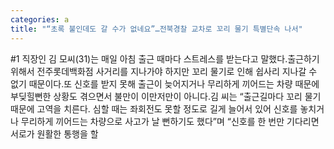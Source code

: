 ```yaml
---
categories: a
title: "“초록 불인데도 갈 수가 없네요”…전북경찰 교차로 꼬리 물기 특별단속 나서"
---
```

#1 직장인 김 모씨(31)는 매일 아침 출근 때마다 스트레스를 받는다고 말했다.출근하기 위해서 전주롯데백화점 사거리를 지나가야 하지만 꼬리 물기로 인해 쉽사리 지나갈 수 없기 때문이다.또 신호를 받지 못해 출근이 늦어지거나 무리하게 끼어드는 차량 때문에 부딪힐뻔한 상황도 겪으면서 불만이 이만저만이 아니다.김 씨는 “출근길마다 꼬리 물기 때문에 고역을 치른다. 심할 때는 좌회전도 못할 정도로 길게 늘어서 있어 신호를 놓치거나 무리하게 끼어드는 차량으로 사고가 날 뻔하기도 했다”며 “신호를 한 번만 기다리면 서로가 원활한 통행을 할